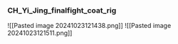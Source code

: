 ### CH_Yi_Jing_finalfight_coat_rig
![[Pasted image 20241023121438.png]]
![[Pasted image 20241023121511.png]]